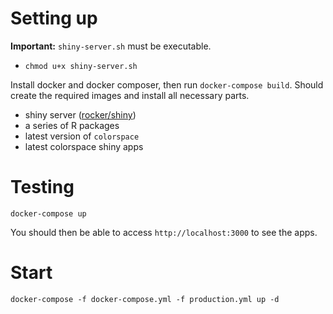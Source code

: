 


# Setting up

**Important:** `shiny-server.sh` must be executable. 

* `chmod u+x shiny-server.sh`

Install docker and docker composer, then run `docker-compose build`.
Should create the required images and install all necessary parts.

* shiny server ([rocker/shiny](https://hub.docker.com/r/rocker/shiny))
* a series of R packages
* latest version of `colorspace`
* latest colorspace shiny apps

# Testing

```
docker-compose up
```

You should then be able to access `http://localhost:3000` to see
the apps.

# Start

```
docker-compose -f docker-compose.yml -f production.yml up -d
```
